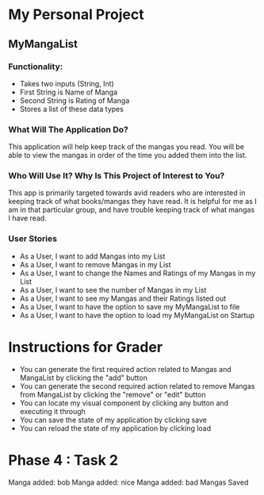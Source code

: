 # My Personal Project

## MyMangaList

### Functionality:
- Takes two inputs (String, Int)
- First String is Name of Manga
- Second String is Rating of Manga
- Stores a list of these data types

### What Will The Application Do?
This application will help keep track of the mangas you read. You will be able to view the mangas in order of the time you added
them into the list. 

### Who Will Use It? Why Is This Project of Interest to You?
This app is primarily targeted towards avid readers who are interested in keeping track of what books/mangas they have read.
It is helpful for me as I am in that particular group, and have trouble keeping track of what mangas I have read. 

### User Stories
- As a User, I want to add Mangas into my List
- As a User, I want to remove Mangas in my List
- As a User, I want to change the Names and Ratings of my Mangas in my List
- As a User, I want to see the number of Mangas in my List
- As a User, I want to see my Mangas and their Ratings listed out
- As a User, I want to have the option to save my MyMangaList to file
- As a User, I want to have the option to load my MyMangaList on Startup

# Instructions for Grader

- You can generate the first required action related to Mangas and MangaList by clicking the "add" button
- You can generate the second required action related to remove Mangas from MangaList by clicking the "remove" or "edit" button
- You can locate my visual component by clicking any button and executing it through
- You can save the state of my application by clicking save
- You can reload the state of my application by clicking load

# Phase 4 : Task 2
Manga added: bob
Manga added: nice
Manga added: bad
Mangas Saved